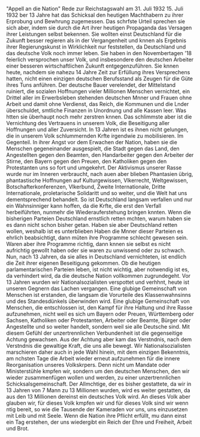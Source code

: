 "Appell an die Nation" Rede zur Reichstagswahl am 31. Juli 1932 15. Juli 1932 ber 13 Jahre hat das Schicksal den heutigen Machthabern zu ihrer Erprobung und Bewhrung zugemessen. Das schrfste Urteil sprechen sie sich aber, indem sie durch die Art ihrer heutigen Propaganda das Versagen ihrer Leistungen selbst bekennen. Sie wollten einst Deutschland für die Zukunft besser regieren als in der Vergangenheit und knnen als Ergebnis ihrer Regierungskunst in Wirklichkeit nur feststellen, da Deutschland und das deutsche Volk noch immer leben. Sie haben in den Novembertagen '18 feierlich versprochen unser Volk, und insbesondere den deutschen Arbeiter einer besseren wirtschaftlichen Zukunft entgegenzuführen. Sie knnen heute, nachdem sie nahezu 14 Jahre Zeit zur Erfüllung ihres Versprechens hatten, nicht einen einzigen deutschen Berufsstand als Zeugen für die Güte ihres Tuns anführen. Der deutsche Bauer verelendet, der Mittelstand ruiniert, die sozialen Hoffnungen vieler Millionen Menschen vernichtet, ein Drittel aller im Erwerbsleben stehenden deutschen Mnner und Frauen ohne Arbeit und damit ohne Verdienst, das Reich, die Kommunen und die Lnder überschuldet, smtliche Finanzen in Unordnung und alle Kassen leer. Was htten sie überhaupt noch mehr zerstren knnen. Das schlimmste aber ist die Vernichtung des Vertrauens in unserem Volk, die Beseitigung aller Hoffnungen und aller Zuversicht. In 13 Jahren ist es ihnen nicht gelungen, die in unserem Volk schlummernden Krfte irgendwie zu mobilisieren. Im Gegenteil. In ihrer Angst vor dem Erwachen der Nation, haben sie die Menschen gegeneinander ausgespielt, die Stadt gegen das Land, den Angestellten gegen den Beamten, den Handarbeiter gegen den Arbeiter der Stirne, den Bayern gegen den Preuen, den Katholiken gegen den Protestanten uns so fort und umgekehrt. Der Aktivismus unserer Rasse wurde nur im Inneren verbraucht, nach auen aber blieben Phantasien übrig, phantastische Hoffnungen auf Kulturgewissen, Vlkerrecht, Weltgewissen, Botschafterkonferenzen, Vlkerbund, Zweite Internationale, Dritte Internationale, proletarische Solidaritt und so weiter, und die Welt hat uns dementsprechend behandelt. So ist Deutschland langsam verfallen und nur ein Wahnsinniger kann hoffen, da die Krfte, die erst den Verfall herbeiführten, nunmehr die Wiederauferstehung bringen knnten. Wenn die bisherigen Parteien Deutschland ernstlich retten mchten, warum haben sie es dann nicht schon bisher getan. Haben sie aber Deutschland retten wollen, weshalb ist es unterblieben Haben die Mnner dieser Parteien es ehrlich beabsichtigt, dann müten ihre Programme schlecht gewesen sein. Waren aber ihre Programme richtig, dann knnen sie selbst es nicht aufrichtig gewollt haben oder sie waren zu unwissend oder zu schwach. Nun, nach 13 Jahren, da sie alles in Deutschland vernichteten, ist endlich die Zeit ihrer eigenen Beseitigung gekommen. Ob die heutigen parlamentarischen Parteien leben, ist nicht wichtig, aber notwendig ist es, da verhindert wird, da die deutsche Nation vollkommen zugrundegeht.
Vor 13 Jahren wurden wir Nationalsozialisten verspottet und verhhnt, heute ist unseren Gegnern das Lachen vergangen. Eine glubige Gemeinschaft von Menschen ist erstanden, die langsam die Vorurteile des Klassenwahnsinns und des Standesdünkels überwinden wird. Eine glubige Gemeinschaft von Menschen, die entschlossen ist, den Kampf für ihre Haltung und ihre Rasse aufzunehmen, nicht weil es sich um Bayern oder Preuen, Württemberg oder Sachsen, Katholiken oder Protestanten, Arbeiter oder Beamte, Bürger oder Angestellte und so weiter handelt, sondern weil sie alle Deutsche sind. Mit diesem Gefühl der unzertrennlichen Verbundenheit ist die gegenseitige Achtung gewachsen. Aus der Achtung aber kam das Verstndnis, nach dem Verstndnis die gewaltige Kraft, die uns alle bewegt. Wir Nationalsozialisten marschieren daher auch in jede Wahl hinein, mit dem einzigen Bekenntnis, am nchsten Tage die Arbeit wieder erneut aufzunehmen für die innere Reorganisation unseres Volkskrpers. Denn nicht um Mandate oder Ministerstühle kmpfen wir, sondern um den deutschen Menschen, den wir wieder zusammenfügen wollen und werden, zu einer unzertrennlichen Schicksalsgemeinschaft. Der Allmchtige, der es bisher gestattete, da wir in 13 Jahren von 7 Mann zu 13 Millionen wurden, wird es weiter gestatten, da aus den 13 Millionen dereinst ein deutsches Volk wird. An dieses Volk aber glauben wir, für dieses Volk kmpfen wir und für dieses Volk sind wir wenn ntig bereit, so wie die Tausende der Kameraden vor uns, uns einzusetzen mit Leib und mit Seele. Wenn die Nation ihre Pflicht erfüllt, mu dann einst ein Tag erstehen, der uns wiedergibt ein Reich der Ehre und Freiheit, Arbeit und Brot.
